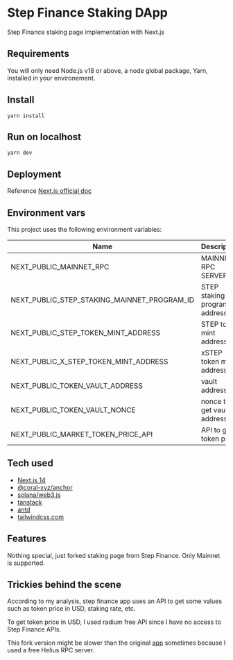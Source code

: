 # Step Finance Staking DApp

Step Finance staking page implementation with Next.js

## Requirements

You will only need Node.js v18 or above, a node global package, Yarn, installed in your environement.

## Install

`yarn install`

## Run on localhost

`yarn dev`

## Deployment

Reference [Next.js official doc](https://nextjs.org/docs/pages/building-your-application/deploying "Next.js official doc")

## Environment vars

This project uses the following environment variables:

| Name                          | Description                         | Default Value                                  |
| ----------------------------- | ------------------------------------| -----------------------------------------------|
|NEXT_PUBLIC_MAINNET_RPC           | MAINNET RPC SERVER        | https://mainnet.helius-rpc.com      |
|NEXT_PUBLIC_STEP_STAKING_MAINNET_PROGRAM_ID | STEP staking program address | Stk5NCWomVN3itaFjLu382u9ibb5jMSHEsh6CuhaGjB      |
|NEXT_PUBLIC_STEP_TOKEN_MINT_ADDRESS  | STEP token mint address | StepAscQoEioFxxWGnh2sLBDFp9d8rvKz2Yp39iDpyT      |
|NEXT_PUBLIC_X_STEP_TOKEN_MINT_ADDRESS  | xSTEP token mint address | xStpgUCss9piqeFUk2iLVcvJEGhAdJxJQuwLkXP555G |
|NEXT_PUBLIC_TOKEN_VAULT_ADDRESS  | vault address | ANYxxG365hutGYaTdtUQG8u2hC4dFX9mFHKuzy9ABQJi |
|NEXT_PUBLIC_TOKEN_VAULT_NONCE  | nonce to get vault address | 253 |
|NEXT_PUBLIC_MARKET_TOKEN_PRICE_API  | API to get token price | https://api-v3.raydium.io/mint/price |

## Tech used
- [Next.js 14](https://nextjs.org/docs "Next.js 14")
- [@coral-xyz/anchor](https://github.com/coral-xyz/anchor "@coral-xyz/anchor")
- [solana/web3.js](https://solana-labs.github.io/solana-web3.js/ "solana/web3.js")
- [tanstack](https://tanstack.com/query/latest "tanstack")
- [antd](https://ant.design/ "antd")
- [tailwindcss.com](https://tailwindcss.com/ "tailwindcss.com")

## Features

Nothing special, just forked staking page from Step Finance. Only Mainnet is supported.

## Trickies behind the scene

According to my analysis, step finance app uses an API to get some values such as token price in USD, staking rate, etc.

To get token price in USD, I used radium free API since I have no access to Step Finance APIs.

This fork version might be slower than the original [app](https://app.step.finance/en/stake "app") sometimes because I used a free Helius RPC server.